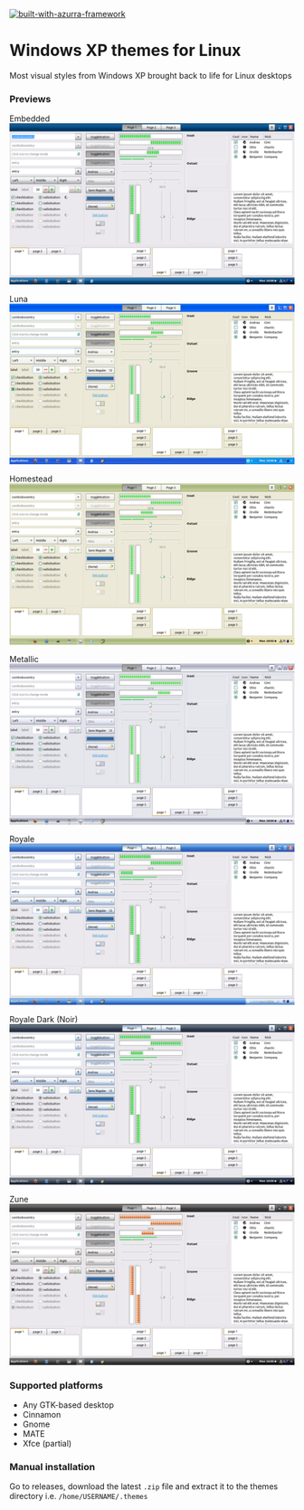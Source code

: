 [![built-with-azurra-framework](https://github.com/B00merang-Project/Azurra_framework/raw/assets/azurra_framework_smaller.png)](https://github.com/B00merang-Project/Azurra_framework)

# Windows XP themes for Linux
Most visual styles from Windows XP brought back to life for Linux desktops

### Previews
Embedded
![embedded](https://github.com/B00merang-Project/gallery/raw/master/Windows%20XP%20Embedded%20(3).png)

Luna
![luna](https://github.com/B00merang-Project/gallery/raw/master/Windows%20XP%20Luna%20(2).png)

Homestead
![olive](https://github.com/B00merang-Project/gallery/raw/master/Windows%20XP%20Homestead%20(3).png)

Metallic
![metal](https://github.com/B00merang-Project/gallery/raw/master/Windows%20XP%20Metallic%20(2).png)

Royale
![royale](https://github.com/B00merang-Project/gallery/raw/master/Windows%20XP%20Royale%20(2).png)

Royale Dark (Noir)
![royale-dark](https://github.com/B00merang-Project/gallery/raw/master/Windows%20XP%20Royale%20Dark%20(2).png)

Zune
![zune](https://github.com/B00merang-Project/gallery/raw/master/Windows%20XP%20Zune%20(2).png)

### Supported platforms
- Any GTK-based desktop
- Cinnamon
- Gnome
- MATE
- Xfce (partial)

### Manual installation
Go to releases, download the latest `.zip` file and extract it to the themes directory i.e. `/home/USERNAME/.themes`
